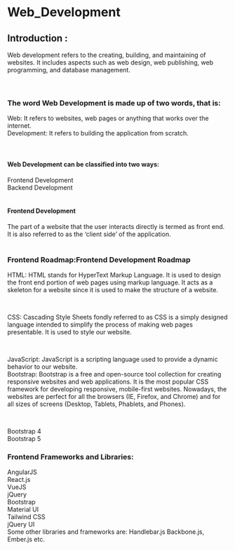 # Web_Development

## Introduction :

Web development refers to the creating, building, and maintaining of websites. It includes aspects such as web design, web publishing, web programming, and database management. <br><br><br>


### The word Web Development is made up of two words, that is: <br>

Web: It refers to websites, web pages or anything that works over the internet.<br>
Development: It refers to building the application from scratch. <br><br><br>


#### Web Development can be classified into two ways:

Frontend Development<br>
 Backend Development<br><br>


#### Frontend Development
The part of a website that the user interacts directly is termed as front end. It is also referred to as the ‘client side’ of the application.<br><br>

### Frontend Roadmap:Frontend Development Roadmap<br>
<p> 
HTML: HTML stands for HyperText Markup Language. It is used to design the front end portion of web pages using markup language. It acts as a skeleton for a website since it is used to make the structure of a website.</p> <br>
<p> CSS: Cascading Style Sheets fondly referred to as CSS is a simply designed language intended to simplify the process of making web pages presentable. It is used to style our website.</p> <br>
<p> JavaScript: JavaScript is a scripting language used to provide a dynamic behavior to our website.<br>
Bootstrap: Bootstrap is a free and open-source tool collection for creating responsive websites and web applications. It is the most popular CSS framework for developing responsive, mobile-first websites. Nowadays, the websites are perfect for all the browsers (IE, Firefox, and Chrome) and for all sizes of screens (Desktop, Tablets, Phablets, and Phones).</p> <br>

<p> Bootstrap 4<br>
Bootstrap 5</p> 


###  Frontend Frameworks and Libraries:

AngularJS <br>
React.js<br>
VueJS<br>
jQuery<br>
Bootstrap<br>
Material UI<br>
Tailwind CSS<br>
jQuery UI<br>
Some other libraries and frameworks are: Handlebar.js Backbone.js, Ember.js etc.<br><br><br>
